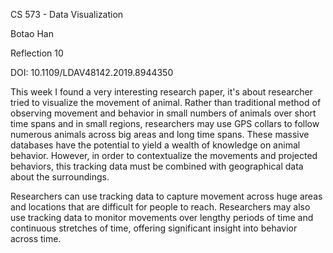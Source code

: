 CS 573 - Data Visualization

Botao Han

Reflection 10

DOI: 10.1109/LDAV48142.2019.8944350

This week I found a very interesting research paper, it's about researcher tried to visualize the movement of animal. Rather than traditional method of observing movement and behavior in small numbers of animals over short time spans and in small regions, researchers may use GPS collars to follow numerous animals across big areas and long time spans. These massive databases have the potential to yield a wealth of knowledge on animal behavior. However, in order to contextualize the movements and projected behaviors, this tracking data must be combined with geographical data about the surroundings.

Researchers can use tracking data to capture movement across huge areas and locations that are difficult for people to reach. Researchers may also use tracking data to monitor movements over lengthy periods of time and continuous stretches of time, offering significant insight into behavior across time.